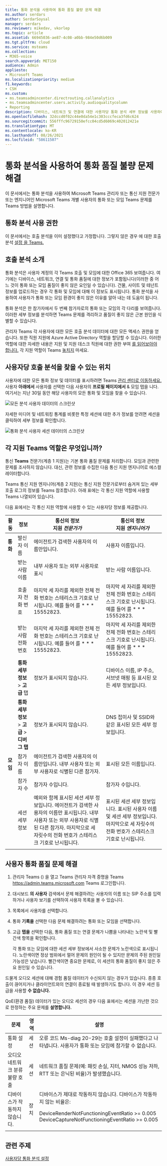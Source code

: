 ```yaml
---
title: 통화 분석을 사용하여 통화 품질 불량 문제 해결
ms.author: serdars
author: SerdarSoysal
manager: serdars
ms.reviewer: mikedav, vkorlep
ms.topic: article
ms.assetid: 66945036-ae87-4c08-a0bb-984e50d6b009
ms.tgt.pltfrm: cloud
ms.service: msteams
ms.collection:
- M365-voice
search.appverid: MET150
audience: Admin
appliesto:
- Microsoft Teams
ms.localizationpriority: medium
f1.keywords:
- CSH
ms.custom:
- ms.teamsadmincenter.directrouting.callanalytics
- ms.teamsadmincenter.users.activity.audioqualitycolumn
- Reporting
description: 디바이스, 네트워크 및 연결에 대한 사용자당 통화 분석 세부 정보를 사용하여 통화 및 모임에서 사용자 Microsoft Teams 문제를 해결합니다.
ms.openlocfilehash: 32dccd0f02c44e0da54e1c303cccfeca3fd6c624
ms.sourcegitcommit: 556fffc96729150efcc04cd5d6069c402012421e
ms.translationtype: MT
ms.contentlocale: ko-KR
ms.lasthandoff: 08/26/2021
ms.locfileid: "58611507"
---
```

# <a name="use-call-analytics-to-troubleshoot-poor-call-quality"></a>통화 분석을 사용하여 통화 품질 불량 문제 해결

이 문서에서는 통화 분석을 사용하여 Microsoft Teams 관리자 또는 통신 지원 전문가 또는 엔지니어인 Microsoft Teams 개별 사용자의 통화 또는 모임 Teams 문제를 Teams 방법을 설명합니다.

## <a name="call-analytics-permissions"></a>통화 분석 사용 권한

이 문서에서는 호출 분석을 이미 설정했다고 가정합니다. 그렇지 않은 경우 에 대한 호출 분석 [설정 을 Teams.](set-up-call-analytics.md)

## <a name="introduction-to-call-analytics"></a>호출 분석 소개

통화 분석은 사용자 계정의 각 Teams 호출 및 모임에 대한 Office 365 보여줍니다. 여기에는 디바이스, 네트워크, 연결 및 통화 품질에 대한 정보가 포함됩니다(이러한 중 어느 것이 통화 또는 모임 품질이 좋지 않은 요인일 수 있습니다). 건물, 사이트 및 테넌트 정보를 업로드하는 경우 각 통화 및 모임에 대해 이 정보도 표시됩니다. 통화 분석을 사용하여 사용자가 통화 또는 모임 환경이 좋지 않은 이유를 알아 내는 데 도움이 됩니다.

통화 분석은 한 참가자에서 두 번째 참가자로의 통화 또는 모임의 각 다리를 보여줍니다. 이러한 세부 정보를 분석하면 Teams 문제를 격리하고 품질이 좋지 않은 근본 원인을 식별할 수 있습니다.

관리자 Teams 각 사용자에 대한 모든 호출 분석 데이터에 대한 모든 액세스 권한을 얻습니다. 또한 직원 지원에 Azure Active Directory 역할을 할당할 수 있습니다. 이러한 역할에 대한 자세한 내용은 지원 및 지원 데스크 직원에 대한 권한 부여 [를 읽어보아야 합니다.](set-up-call-analytics.md#give-permission-to-support-and-helpdesk-staff) 각 지원 역할이 Teams [놓치지](#what-does-each-teams-support-role-do) 마세요.

## <a name="where-to-find-per-user-call-analytics"></a>사용자당 호출 분석을 찾을 수 있는 위치

사용자에 대한 모든 통화 정보 및 데이터를 표시하려면 Teams [관리 센터로 이동하세요.](https://admin.teams.microsoft.com) 사용자 **아래에서** 사용자를 선택한 다음 사용자의 **프로필 페이지에서** & 모임 탭을 니다. 여기서는 지난 30일 동안 해당 사용자의 모든 통화 및 모임을 찾을 수 있습니다.

![모든 분석 사용자 데이터의 스크린샷](media/teams-difference-between-call-analytics-and-call-quality-dashboard-image1.png)

자세한 미디어 및 네트워킹 통계를 비롯한 특정 세션에 대한 추가 정보를 얻려면 세션을 클릭하여 세부 정보를 확인합니다.

![통화 분석 사용자 세션 데이터의 스크린샷](media/teams-difference-between-call-analytics-and-call-quality-dashboard-image2.png)

## <a name="what-does-each-teams-support-role-do"></a>각 지원 Teams 역할은 무엇입니까?

통신 **Teams** 전문가(계층 1 지원)는 기본 통화 품질 문제를 처리합니다. 모임과 관련한 문제를 조사하지 않습니다. 대신, 관련 정보를 수집한 다음 통신 지원 엔지니어로 에스컬레이터합니다.

Teams  통신 지원 엔지니어(계층 2 지원)는 통신 지원 전문가로부터 숨겨져 있는 세부 호출 로그의 정보를 Teams 참조합니다. 아래 표에는 각 통신 지원 역할에 사용할 Teams 나열되어 있습니다.

다음 표에서는 각 통신 지원 역할에 사용할 수 있는 사용자당 정보를 제공합니다.

|활동|정보|통신의 정보<br>지원 *전문가가*|통신의 정보<br>지원 *엔지니어가*|
|---|---|---|---|
|**통화**|발신자 이름|에이전트가 검색한 사용자의 이름만입니다.|사용자 이름입니다.|
||받는 사람 이름|내부 사용자 또는 외부 사용자로 표시|받는 사람 이름입니다.|
||호출자 전화 번호|마지막 세 자리를 제외한 전체 전화 번호는 스테리스크 기호로 난시됩니다. 예를 들어 를 \* \* \* 15552823.|마지막 세 자리를 제외한 전체 전화 번호는 스테리스크 기호로 난시됩니다. 예를 들어 를 \* \* \* 15552823.|
||받는 사람 전화 번호|마지막 세 자리를 제외한 전체 전화 번호는 스테리스크 기호로 난시됩니다. 예를 들어 를 \* \* \* 15552823.|마지막 세 자리를 제외한 전체 전화 번호는 스테리스크 기호로 난시됩니다. 예를 들어 를 \* \* \* 15552823.|
||**통화 세부 정보** \> **고급** 탭|정보가 표시되지 않습니다.|디바이스 이름, IP 주소, 서브넷 매핑 등 표시된 모든 세부 정보입니다.|
||**통화 세부 정보** \> **고급** \> **디버그 탭**|정보가 표시되지 않습니다.|DNS 접미사 및 SSID와 같은 표시된 모든 세부 정보입니다.|
|**모임**|참가자 이름|에이전트가 검색한 사용자의 이름만입니다. 내부 사용자 또는 외부 사용자로 식별된 다른 참가자.|표시된 모든 이름입니다.|
||참가자 수|참가자 수입니다.|참가자 수입니다.|
||세션 세부 정보|예외와 함께 표시된 세션 세부 정보입니다. 에이전트가 검색한 사용자의 이름만 표시됩니다. 내부 사용자 또는 외부 사용자로 식별된 다른 참가자. 마지막으로 세 자릿수의 전화 번호가 스테리스크 기호로 난시됩니다.|표시된 세션 세부 정보입니다. 표시된 사용자 이름 및 세션 세부 정보입니다. 마지막으로 세 자릿수의 전화 번호가 스테리스크 기호로 난시됩니다.|
||||

## <a name="troubleshoot-user-call-quality-problems"></a>사용자 통화 품질 문제 해결

1. 관리자 Teams () 을 열고 Teams 관리자 자격 증명을 Teams <https://admin.teams.microsoft.com> Teams 로그인합니다.

2. 대시보드 **의** **사용자** 검색에서 문제 해결하려는 사용자의 이름 또는 SIP 주소를 입력하거나 사용자  보기를 선택하여 사용자 목록을 볼 수 있습니다.

3. 목록에서 사용자를 선택합니다.

4. 통화 **기록을** 선택한 다음 문제 해결하려는 통화 또는 모임을 선택합니다.

5. 고급 **탭을** 선택한 다음, 통화 품질 또는 연결 문제가 나쁨을 나타내는 노란색 및 빨간색 항목을 확인합니다.

   각 통화 또는 모임에 대한 세션 세부 정보에서 사소한 문제가 노란색으로 표시됩니다. 노란색이면 정상 범위에서 멀어 문제의 원인이 될 수 있지만 문제의 주된 원인일 가능성은 낮습니다. 빨간색이면 중요한 문제로, 이 세션의 통화 품질이 좋지 않은 주요 원인일 수 있습니다.

드물게 오디오 세션에 대해 경험 품질 데이터가 수신되지 않는 경우가 있습니다. 종종 호출이 끊어지거나 클라이언트와의 연결이 종료될 때 발생하기도 합니다. 이 경우 세션 등급을 사용할 **수 없습니다.**

QoE(환경 품질) 데이터가 있는 오디오 세션의 경우 다음 표에서는 세션을 가난한 것으로 한정하는 주요 문제를 **설명합니다.**

|문제|영역|설명|
|---|---|---|
|통화 설정|세션|오류 코드 Ms-diag 20-29는 호출 설정이 실패했다고 나타냅니다. 사용자가 통화 또는 모임에 참가할 수 없습니다.|
|오디오 네트워크 분류 불량 호출|세션|네트워크 품질 문제(예: 패킷 손실, 지터, NMOS 성능 저하, RTT 또는 은닉된 비율)가 발생했습니다.|
|디바이스가 작동하지 않습니다.|장치|디바이스가 제대로 작동하지 않습니다. 디바이스가 작동하지 않는 비율은: <p> DeviceRenderNotFunctioningEventRatio >= 0.005 <br>  DeviceCaptureNotFunctioningEventRatio >= 0.005|
||||

## <a name="related-topics"></a>관련 주제

[사용자당 통화 분석 설정](set-up-call-analytics.md)
